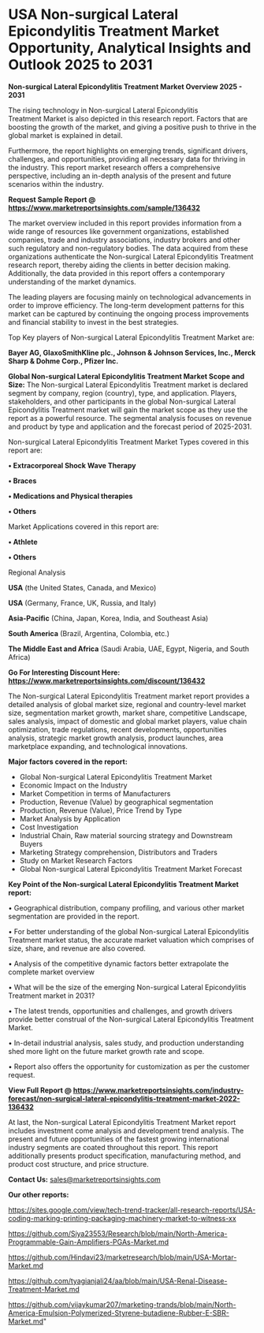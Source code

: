 # USA Non-surgical Lateral Epicondylitis Treatment Market Opportunity, Analytical Insights and Outlook 2025 to 2031

<Strong> Non-surgical Lateral Epicondylitis Treatment Market Overview 2025 - 2031</strong>

The rising technology in Non-surgical Lateral Epicondylitis Treatment Market is also depicted in this research report. Factors that are boosting the growth of the market, and giving a positive push to thrive in the global market is explained in detail.

Furthermore, the report highlights on emerging trends, significant drivers, challenges, and opportunities, providing all necessary data for thriving in the industry. This report market research offers a comprehensive perspective, including an in-depth analysis of the present and future scenarios within the industry.

<strong>Request Sample Report @ <a href=https://www.marketreportsinsights.com/sample/136432>https://www.marketreportsinsights.com/sample/136432</a></strong>

The market overview included in this report provides information from a wide range of resources like government organizations, established companies, trade and industry associations, industry brokers and other such regulatory and non-regulatory bodies. The data acquired from these organizations authenticate the Non-surgical Lateral Epicondylitis Treatment research report, thereby aiding the clients in better decision making. Additionally, the data provided in this report offers a contemporary understanding of the market dynamics.

The leading players are focusing mainly on technological advancements in order to improve efficiency. The long-term development patterns for this market can be captured by continuing the ongoing process improvements and financial stability to invest in the best strategies.

Top Key players of Non-surgical Lateral Epicondylitis Treatment Market are:

<strong>Bayer AG, GlaxoSmithKline plc., Johnson & Johnson Services, Inc., Merck Sharp & Dohme Corp., Pfizer Inc.</strong>

<strong><b>Global Non-surgical Lateral Epicondylitis Treatment Market Scope and Size:</b></strong>
The Non-surgical Lateral Epicondylitis Treatment market is declared segment by company, region (country), type, and application. Players, stakeholders, and other participants in the global Non-surgical Lateral Epicondylitis Treatment market will gain the market scope as they use the report as a powerful resource. The segmental analysis focuses on revenue and product by type and application and the forecast period of 2025-2031.

Non-surgical Lateral Epicondylitis Treatment Market Types covered in this report are:

<strong>• Extracorporeal Shock Wave Therapy

• Braces

• Medications and Physical therapies

• Others</strong>

Market Applications covered in this report are:

<strong>• Athlete

• Others</strong> 

Regional Analysis

<strong>USA</strong> (the United States, Canada, and Mexico)

<strong>USA</strong> (Germany, France, UK, Russia, and Italy)

<strong>Asia-Pacific</strong> (China, Japan, Korea, India, and Southeast Asia)

<strong>South America</strong> (Brazil, Argentina, Colombia, etc.)

<strong>The Middle East and Africa</strong> (Saudi Arabia, UAE, Egypt, Nigeria, and South Africa)

<strong>Go For Interesting Discount Here: <a href=https://www.marketreportsinsights.com/discount/136432>https://www.marketreportsinsights.com/discount/136432</a></strong>

The Non-surgical Lateral Epicondylitis Treatment market report provides a detailed analysis of global market size, regional and country-level market size, segmentation market growth, market share, competitive Landscape, sales analysis, impact of domestic and global market players, value chain optimization, trade regulations, recent developments, opportunities analysis, strategic market growth analysis, product launches, area marketplace expanding, and technological innovations.

<strong><b>Major factors covered in the report:</b></strong>
<ul>
  <li>Global Non-surgical Lateral Epicondylitis Treatment Market </li>
  <li>Economic Impact on the Industry</li>
  <li>Market Competition in terms of Manufacturers</li>
  <li>Production, Revenue (Value) by geographical segmentation</li>
  <li>Production, Revenue (Value), Price Trend by Type</li>
  <li>Market Analysis by Application</li>
  <li>Cost Investigation</li>
  <li>Industrial Chain, Raw material sourcing strategy and Downstream Buyers</li>
  <li>Marketing Strategy comprehension, Distributors and Traders</li>
  <li>Study on Market Research Factors</li>
  <li>Global Non-surgical Lateral Epicondylitis Treatment Market Forecast</li>
</ul>

<strong><b>Key Point of the Non-surgical Lateral Epicondylitis Treatment Market report:</b></strong>

• Geographical distribution, company profiling, and various other market segmentation are provided in the report.

• For better understanding of the global Non-surgical Lateral Epicondylitis Treatment market status, the accurate market valuation which comprises of size, share, and revenue are also covered.

• Analysis of the competitive dynamic factors better extrapolate the complete market overview

• What will be the size of the emerging Non-surgical Lateral Epicondylitis Treatment market in 2031?

• The latest trends, opportunities and challenges, and growth drivers provide better construal of the Non-surgical Lateral Epicondylitis Treatment Market.

• In-detail industrial analysis, sales study, and production understanding shed more light on the future market growth rate and scope.

• Report also offers the opportunity for customization as per the customer request.

<strong><b>View Full Report @ <a href=https://www.marketreportsinsights.com/industry-forecast/non-surgical-lateral-epicondylitis-treatment-market-2022-136432>https://www.marketreportsinsights.com/industry-forecast/non-surgical-lateral-epicondylitis-treatment-market-2022-136432</a></b></strong>


At last, the Non-surgical Lateral Epicondylitis Treatment Market report includes investment come analysis and development trend analysis. The present and future opportunities of the fastest growing international industry segments are coated throughout this report. This report additionally presents product specification, manufacturing method, and product cost structure, and price structure.

<strong>Contact Us:</strong>
sales@marketreportsinsights.com

<strong>Our other reports:</strong>

<a href=https://sites.google.com/view/tech-trend-tracker/all-research-reports/USA-coding-marking-printing-packaging-machinery-market-to-witness-xx>https://sites.google.com/view/tech-trend-tracker/all-research-reports/USA-coding-marking-printing-packaging-machinery-market-to-witness-xx</a>

<a href=https://github.com/Siya23553/Research/blob/main/North-America-Programmable-Gain-Amplifiers-PGAs-Market.md>https://github.com/Siya23553/Research/blob/main/North-America-Programmable-Gain-Amplifiers-PGAs-Market.md</a>

<a href=https://github.com/Hindavi23/marketresearch/blob/main/USA-Mortar-Market.md>https://github.com/Hindavi23/marketresearch/blob/main/USA-Mortar-Market.md</a>

<a href=https://github.com/tyagianjali24/aa/blob/main/USA-Renal-Disease-Treatment-Market.md>https://github.com/tyagianjali24/aa/blob/main/USA-Renal-Disease-Treatment-Market.md</a>

<a href=https://github.com/vijaykumar207/marketing-trands/blob/main/North-America-Emulsion-Polymerized-Styrene-butadiene-Rubber-E-SBR-Market.md>https://github.com/vijaykumar207/marketing-trands/blob/main/North-America-Emulsion-Polymerized-Styrene-butadiene-Rubber-E-SBR-Market.md</a>"
